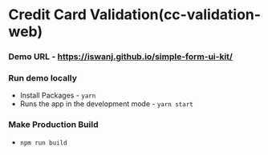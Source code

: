 # Credit Card Validation(cc-validation-web)

### Demo URL - https://iswanj.github.io/simple-form-ui-kit/

### Run demo locally
* Install Packages - `yarn`
* Runs the app in the development mode - `yarn start`


### Make Production Build
* `npm run build`